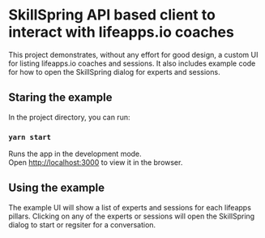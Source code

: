 # SkillSpring API based client to interact with lifeapps.io coaches

This project demonstrates, without any effort for good design, a custom UI
for listing lifeapps.io coaches and sessions. It also includes example code for
how to open the SkillSpring dialog for experts and sessions.


## Staring the example

In the project directory, you can run:

### `yarn start`

Runs the app in the development mode.\
Open [http://localhost:3000](http://localhost:3000) to view it in the browser.

## Using the example

The example UI will show a list of experts and sessions for each lifeapps pillars.
Clicking on any of the experts or sessions will open the SkillSpring dialog to
start or regsiter for a conversation.